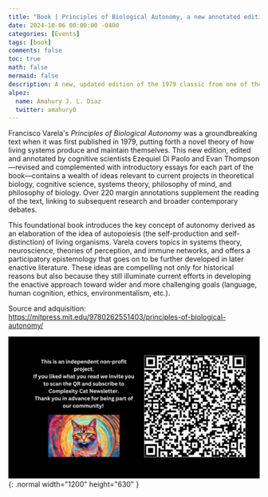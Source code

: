 ```yaml
---
title: "Book | Principles of Biological Autonomy, a new annotated edition"
date: 2024-10-06 00:00:00 -0400
categories: [Events]
tags: [book]
comments: false
toc: true
math: false
mermaid: false
description: A new, updated edition of the 1979 classic from one of the foremost authors in cognitive science and theoretical biology, with the original text as well as more than 200 citations to current scientific developments.
alpez:
  name: Amahury J. L. Diaz
  twitter: amahury0
---
```

Francisco Varela's *Principles of Biological Autonomy* was a groundbreaking text when it was first published in 1979, putting forth a novel theory of how living systems produce and maintain themselves. This new edition, edited and annotated by cognitive scientists Ezequiel Di Paolo and Evan Thompson—revised and complemented with introductory essays for each part of the book—contains a wealth of ideas relevant to current projects in theoretical biology, cognitive science, systems theory, philosophy of mind, and philosophy of biology. Over 220 margin annotations supplement the reading of the text, linking to subsequent research and broader contemporary debates.

This foundational book introduces the key concept of autonomy derived as an elaboration of the idea of autopoiesis (the self-production and self-distinction) of living organisms. Varela covers topics in systems theory, neuroscience, theories of perception, and immune networks, and offers a participatory epistemology that goes on to be further developed in later enactive literature. These ideas are compelling not only for historical reasons but also because they still illuminate current efforts in developing the enactive approach toward wider and more challenging goals (language, human cognition, ethics, environmentalism, etc.).

Source and adquisition: https://mitpress.mit.edu/9780262551403/principles-of-biological-autonomy/

![Desktop View](/assets/img/fix/complexity-cat-newsletter.png){: .normal width="1200" height="630" }
